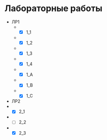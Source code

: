 # Лабораторные работы
+ ЛР1
  + - [x] 1_1
  + - [x] 1_2
  + - [x] 1_3
  + - [x] 1_4
  + - [x] 1_A
  + - [x] 1_B
  + - [x] 1_C
+ ЛР2
 + - [x] 2_1
 + - [ ] 2_2
 + - [x] 2_3
